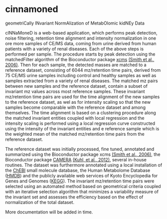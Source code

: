 # cinnamoned
geometriCally INvariant NormAlization of MetabOlomic kidNEy Data

cINNaMoneD is a web-based application, which performs peak detection, noise filtering, retention time alignment and intensity normalization in one ore more samples of CE/MS data, coming from urine derived from human patients with a variety of renal diseases. Each of the above steps is performed per sample. The procedure starts by peak detection using the matchedFilter algorithm of the Bioconductor package [xcms](https://bioconductor.org/packages/release/bioc/html/xcms.html) [(Smith et al., 2006)](http://www.ncbi.nlm.nih.gov/pubmed/16448051). Then for each sample, the detected masses are matched to a reference dataset, consisting of 6044 mz/retention time pairs, derived from 75 CE/MS urine samples including control and healthy samples as well as samples extracted from a variety of renal diseases. The matched mz pairs between new samples and the reference dataset, contain a subset of invariant mz values across most reference samples. These invariant mz/retention time pairs are used for the time alignment of the new samples to the reference dataset, as wel as for intensity scaling so that the new samples become comparable with the reference dataset and among themselves. The time alignment is based on a clustering procedure along the matched invariant entities coupled with local regression and the intensity scaling is performed using a local regression curve constructed using the intensity of the invariant entities and e reference sample which is the weighted mean of the matched mz/retention time pairs from the reference dataset.

The reference dataset was initially processed, fine tuned, annotated and summarized using the Bioconductor package xcms [(Smith et al., 2006)](http://www.ncbi.nlm.nih.gov/pubmed/16448051), the Bioconductor package [CAMERA](https://bioconductor.org/packages/release/bioc/html/CAMERA.html) [(Kuhl, et al., 2012)](http://www.ncbi.nlm.nih.gov/pubmed/22111785), several in-house routines. The dataset was furthermore annotated using a local installation of the [ChEBI](http://www.ebi.ac.uk/chebi/) small molecule database, the Human Metabolome Database ([HMDB](http://www.hmdb.ca/)) and the publicly available web services of Kyoto Encyclopedia for Genes and Genomes ([KEGG](http://www.genome.jp/kegg/)). The invariant mz/retention time pairs were selected using an automated method based on geometrical criteria coupled with an iterative selection algorithm that minimizes a variability measure of the invariant set and assesses the efficiency based on the effect of normalization of the total dataset.

More documentation will be added in time.
